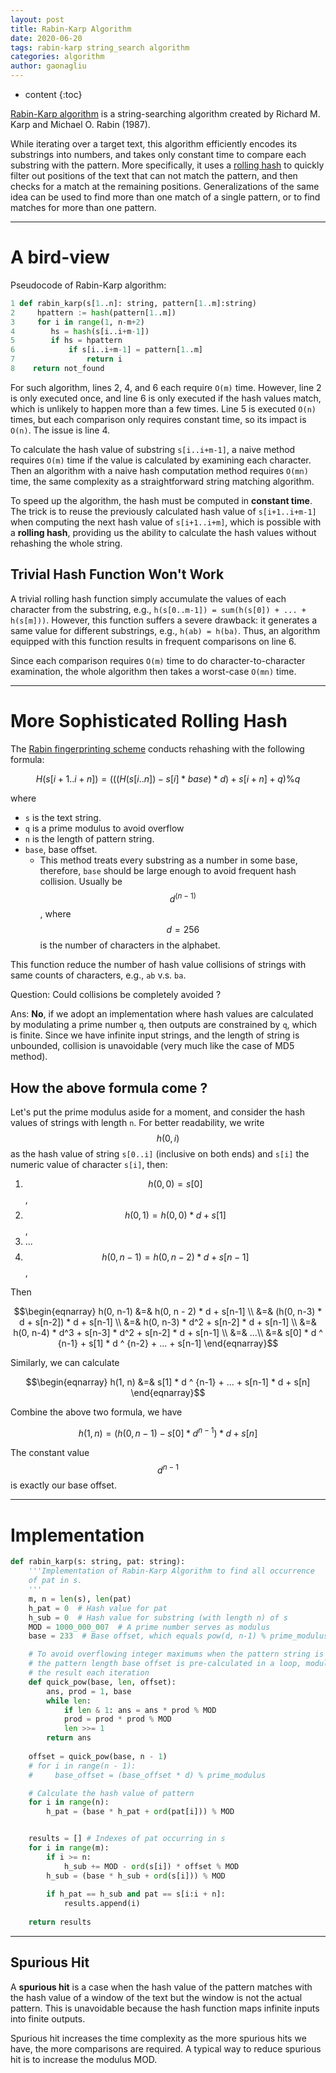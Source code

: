 ```yaml
---
layout: post
title: Rabin-Karp Algorithm
date: 2020-06-20
tags: rabin-karp string_search algorithm
categories: algorithm
author: gaonagliu
---
```

* content
{:toc}



[Rabin-Karp algorithm](https://en.wikipedia.org/wiki/Rabin%E2%80%93Karp_algorithm) is a string-searching algorithm created by Richard M. Karp and Michael O. Rabin (1987).




While iterating over a target text, this algorithm efficiently encodes its substrings into numbers, and takes only constant time to compare each substring with the pattern. More specifically, it uses a [rolling hash](https://en.wikipedia.org/wiki/Rolling_hash) to quickly filter out positions of the text that can not match the pattern, and then checks for a match at the remaining positions. Generalizations of the same idea can be used to find more than one match of a single pattern, or to find matches for more than one pattern.


---
# A bird-view
Pseudocode of Rabin-Karp algorithm:

```python
1 def rabin_karp(s[1..n]: string, pattern[1..m]:string)
2     hpattern := hash(pattern[1..m])
3     for i in range(1, n-m+2)
4        hs = hash(s[i..i+m-1])
5        if hs = hpattern
6            if s[i..i+m-1] = pattern[1..m]
7                return i
8    return not_found
```

For such algorithm, lines 2, 4, and 6 each require `O(m)` time. However, line 2 is only executed once, and line 6 is only executed if the hash values match, which is unlikely to happen more than a few times. Line 5 is executed `O(n)` times, but each comparison only requires constant time, so its impact is `O(n)`. The issue is line 4.

To calculate the hash value of substring `s[i..i+m-1]`, a naive method requires `O(m)` time if the value is calculated by examining each character. Then an algorithm with a naive hash computation method requires `O(mn)` time, the same complexity as a straightforward string matching algorithm. 

To speed up the algorithm, the hash must be computed in **constant time**. The trick is to reuse the previously calculated hash value of `s[i+1..i+m-1]` when computing the next hash value of `s[i+1..i+m]`, which is possible with a **rolling hash**, providing us the ability to calculate the hash values without rehashing the whole string.

## Trivial Hash Function Won't Work

A trivial rolling hash function simply accumulate the values of each character from the substring, e.g., `h(s[0..m-1]) = sum(h(s[0]) + ... + h(s[m]))`. However, this function suffers a severe drawback: it generates a same value for different substrings, e.g., `h(ab) = h(ba)`. Thus, an algorithm equipped with this function results in frequent comparisons on line 6.

Since each comparison requires `O(m)` time to do character-to-character examination, the whole algorithm then takes a worst-case `O(mn)` time.

---

# More Sophisticated Rolling Hash

The [Rabin fingerprinting scheme](https://en.wikipedia.org/wiki/Rabin_fingerprint) conducts rehashing with the following formula:

$$ H(s[i+1..i+n]) = ( ( ( H( s[i..n] ) - s[i] * base ) * d ) + s[i+n] + q) \% q $$

where 
* `s` is the text string.
* `q` is a prime modulus to avoid overflow 
* `n` is the length of pattern string.
* `base`, base offset. 
    * This method treats every substring as a number in some base, therefore, `base` should be large enough to avoid frequent hash collision. Usually be $$ d^ {(n-1)} $$, where $$ d = 256 $$ is the number of characters in the alphabet.

This function reduce the number of hash value collisions of strings with same counts of characters, e.g., `ab` v.s. `ba`.

Question: Could collisions be completely avoided ? 

Ans: **No**, if we adopt an implementation where hash values are calculated by modulating a prime number `q`, then outputs are constrained by `q`, which is finite. Since we have infinite input strings, and the length of string is unbounded, collision is unavoidable (very much like the case of MD5 method).


## How the above formula come ?
Let's put the prime modulus aside for a moment, and consider the hash values of strings with length `n`. 
For better readability, we write $$h(0, i)$$ as the hash value of string `s[0..i]` (inclusive on both ends) and `s[i]` the numeric value of character `s[i]`, then: 

1. $$h(0, 0) = s[0]$$, 
2. $$h(0, 1) = h(0, 0) * d + s[1]$$, 
3. ...
4. $$h(0, n-1) = h(0, n-2) * d + s[n-1]$$, 

Then 

$$\begin{eqnarray}
h(0, n-1) &=& h(0, n - 2) * d + s[n-1] \\
          &=& (h(0, n-3) * d + s[n-2]) * d + s[n-1] \\
          &=& h(0, n-3) * d^2 + s[n-2] * d + s[n-1] \\
          &=& h(0, n-4) * d^3 + s[n-3] * d^2 + s[n-2] * d + s[n-1] \\
          &=& ...\\
          &=& s[0] * d ^ {n-1} + s[1] * d ^ {n-2} + ... + s[n-1]
\end{eqnarray}$$

Similarly, we can calculate

$$\begin{eqnarray}
    h(1, n) &=& s[1] * d ^ {n-1} + ... + s[n-1] * d + s[n]
\end{eqnarray}$$

Combine the above two formula, we have 

$$ h(1, n) = (h(0, n-1) - s[0] * d ^ {n-1}) * d + s[n] $$

The constant value $$d^{n-1}$$ is exactly our base offset.

---

# Implementation 
```python
def rabin_karp(s: string, pat: string):
    '''Implementation of Rabin-Karp Algorithm to find all occurrence
    of pat in s.
    '''
    m, n = len(s), len(pat)
    h_pat = 0  # Hash value for pat
    h_sub = 0  # Hash value for substring (with length n) of s
    MOD = 1000_000_007  # A prime number serves as modulus
    base = 233  # Base offset, which equals pow(d, n-1) % prime_modulus

    # To avoid overflowing integer maximums when the pattern string is longer,
    # the pattern length base offset is pre-calculated in a loop, modulating
    # the result each iteration
    def quick_pow(base, len, offset):
        ans, prod = 1, base
        while len:
            if len & 1: ans = ans * prod % MOD 
            prod = prod * prod % MOD 
            len >>= 1
        return ans 
    
    offset = quick_pow(base, n - 1)
    # for i in range(n - 1):
    #     base_offset = (base_offset * d) % prime_modulus

    # Calculate the hash value of pattern
    for i in range(n):
        h_pat = (base * h_pat + ord(pat[i])) % MOD 


    results = [] # Indexes of pat occurring in s 
    for i in range(m):
        if i >= n:
            h_sub += MOD - ord(s[i]) * offset % MOD 
        h_sub = (base * h_sub + ord(s[i])) % MOD 
        
        if h_pat == h_sub and pat == s[i:i + n]:
            results.append(i)
        
    return results
```


---

## Spurious Hit
A **spurious hit** is a case when the hash value of the pattern matches with the hash value of a window of the text but the window is not the actual pattern. This is unavoidable because the hash function maps infinite inputs into finite outputs.

Spurious hit increases the time complexity as the more spurious hits we have, the more comparisons are required. A typical way to reduce spurious hit is to increase the modulus MOD. 


